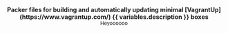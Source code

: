 <p align="center">
  <b>Packer files for building and automatically updating minimal [VagrantUp](https://www.vagrantup.com/) {{ variables.description }} boxes</b></br>
  <sub>Heyoooooo<sub>
</p>
